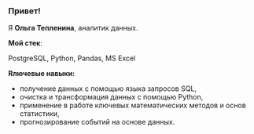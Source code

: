 ### Привет! 

Я **Ольга Тепленина**, аналитик данных.

**Мой стек**:

PostgreSQL, Python, Pandas, MS Excel

**Rлючевые навыки:**
- получение данных с помощью языка запросов SQL,
- очистка и трансформация данных с помощью Python,
- применение в работе ключевых математических методов и основ статистики,
- прогнозирование событий на основе данных.

